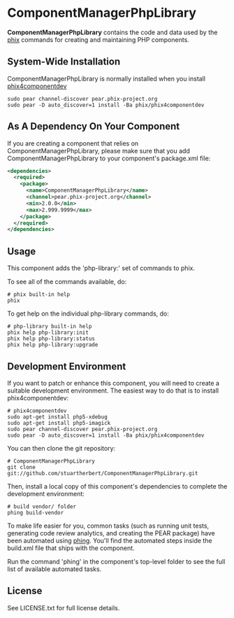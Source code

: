 ComponentManagerPhpLibrary
==============

**ComponentManagerPhpLibrary** contains the code and data used by the [phix](http://www.phix-project.org) commands for creating and maintaining PHP components.

System-Wide Installation
------------------------

ComponentManagerPhpLibrary is normally installed when you install [phix4componentdev](http://github.com/stuartherbert/phix4componentdev)

    sudo pear channel-discover pear.phix-project.org
    sudo pear -D auto_discover=1 install -Ba phix/phix4componentdev

As A Dependency On Your Component
---------------------------------

If you are creating a component that relies on ComponentManagerPhpLibrary, please make sure that you add ComponentManagerPhpLibrary to your component's package.xml file:

```xml
<dependencies>
  <required>
    <package>
      <name>ComponentManagerPhpLibrary</name>
      <channel>pear.phix-project.org</channel>
      <min>2.0.0</min>
      <max>2.999.9999</max>
    </package>
  </required>
</dependencies>
```

Usage
-----

This component adds the 'php-library:' set of commands to phix.

To see all of the commands available, do:

    # phix built-in help
    phix

To get help on the individual php-library commands, do:

    # php-library built-in help
    phix help php-library:init
    phix help php-library:status
    phix help php-library:upgrade

Development Environment
-----------------------

If you want to patch or enhance this component, you will need to create a suitable development environment. The easiest way to do that is to install phix4componentdev:

    # phix4componentdev
    sudo apt-get install php5-xdebug
    sudo apt-get install php5-imagick
    sudo pear channel-discover pear.phix-project.org
    sudo pear -D auto_discover=1 install -Ba phix/phix4componentdev

You can then clone the git repository:

    # ComponentManagerPhpLibrary
    git clone git://github.com/stuartherbert/ComponentManagerPhpLibrary.git

Then, install a local copy of this component's dependencies to complete the development environment:

    # build vendor/ folder
    phing build-vendor

To make life easier for you, common tasks (such as running unit tests, generating code review analytics, and creating the PEAR package) have been automated using [phing](http://phing.info).  You'll find the automated steps inside the build.xml file that ships with the component.

Run the command 'phing' in the component's top-level folder to see the full list of available automated tasks.

License
-------

See LICENSE.txt for full license details.
